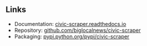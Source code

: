 ## Links

- Documentation: [civic-scraper.readthedocs.io](http://civic-scraper.readthedocs.io/)
- Repository: [github.com/biglocalnews/civic-scraper](https://github.com/biglocalnews/civic-scraper)
- Packaging: [pypi.python.org/pypi/civic-scraper](https://pypi.python.org/pypi/civic-scraper)
